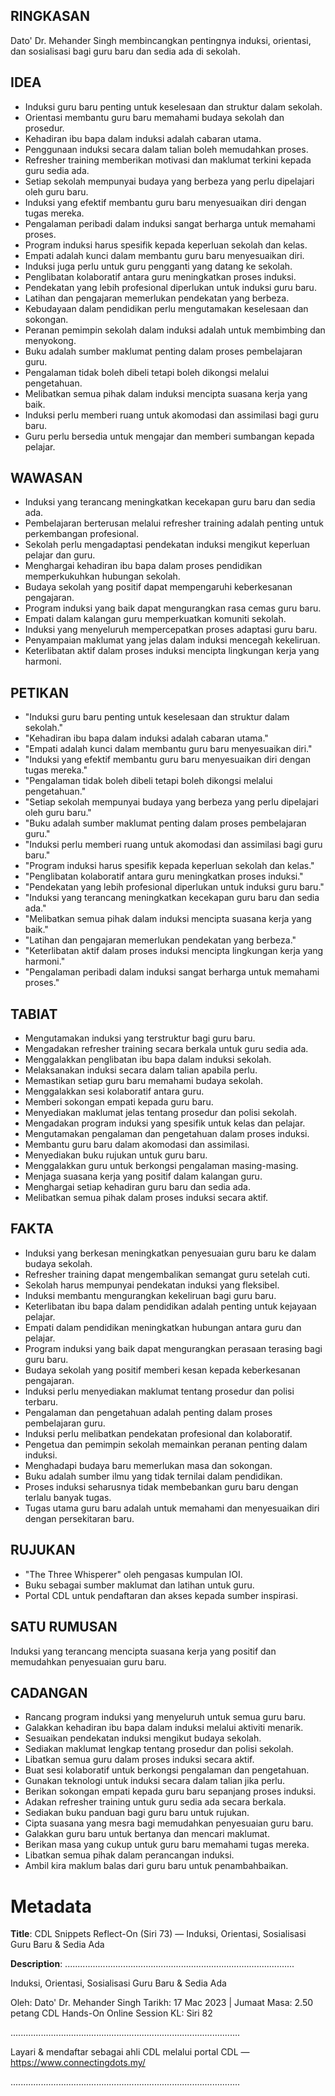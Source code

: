 ## RINGKASAN
Dato' Dr. Mehander Singh membincangkan pentingnya induksi, orientasi, dan sosialisasi bagi guru baru dan sedia ada di sekolah.

## IDEA
- Induksi guru baru penting untuk keselesaan dan struktur dalam sekolah.
- Orientasi membantu guru baru memahami budaya sekolah dan prosedur.
- Kehadiran ibu bapa dalam induksi adalah cabaran utama.
- Penggunaan induksi secara dalam talian boleh memudahkan proses.
- Refresher training memberikan motivasi dan maklumat terkini kepada guru sedia ada.
- Setiap sekolah mempunyai budaya yang berbeza yang perlu dipelajari oleh guru baru.
- Induksi yang efektif membantu guru baru menyesuaikan diri dengan tugas mereka.
- Pengalaman peribadi dalam induksi sangat berharga untuk memahami proses.
- Program induksi harus spesifik kepada keperluan sekolah dan kelas.
- Empati adalah kunci dalam membantu guru baru menyesuaikan diri.
- Induksi juga perlu untuk guru pengganti yang datang ke sekolah.
- Penglibatan kolaboratif antara guru meningkatkan proses induksi.
- Pendekatan yang lebih profesional diperlukan untuk induksi guru baru.
- Latihan dan pengajaran memerlukan pendekatan yang berbeza.
- Kebudayaan dalam pendidikan perlu mengutamakan keselesaan dan sokongan.
- Peranan pemimpin sekolah dalam induksi adalah untuk membimbing dan menyokong.
- Buku adalah sumber maklumat penting dalam proses pembelajaran guru.
- Pengalaman tidak boleh dibeli tetapi boleh dikongsi melalui pengetahuan.
- Melibatkan semua pihak dalam induksi mencipta suasana kerja yang baik.
- Induksi perlu memberi ruang untuk akomodasi dan assimilasi bagi guru baru.
- Guru perlu bersedia untuk mengajar dan memberi sumbangan kepada pelajar.

## WAWASAN
- Induksi yang terancang meningkatkan kecekapan guru baru dan sedia ada.
- Pembelajaran berterusan melalui refresher training adalah penting untuk perkembangan profesional.
- Sekolah perlu mengadaptasi pendekatan induksi mengikut keperluan pelajar dan guru.
- Menghargai kehadiran ibu bapa dalam proses pendidikan memperkukuhkan hubungan sekolah.
- Budaya sekolah yang positif dapat mempengaruhi keberkesanan pengajaran.
- Program induksi yang baik dapat mengurangkan rasa cemas guru baru.
- Empati dalam kalangan guru memperkuatkan komuniti sekolah.
- Induksi yang menyeluruh mempercepatkan proses adaptasi guru baru.
- Penyampaian maklumat yang jelas dalam induksi mencegah kekeliruan.
- Keterlibatan aktif dalam proses induksi mencipta lingkungan kerja yang harmoni.

## PETIKAN
- "Induksi guru baru penting untuk keselesaan dan struktur dalam sekolah."
- "Kehadiran ibu bapa dalam induksi adalah cabaran utama."
- "Empati adalah kunci dalam membantu guru baru menyesuaikan diri."
- "Induksi yang efektif membantu guru baru menyesuaikan diri dengan tugas mereka."
- "Pengalaman tidak boleh dibeli tetapi boleh dikongsi melalui pengetahuan."
- "Setiap sekolah mempunyai budaya yang berbeza yang perlu dipelajari oleh guru baru."
- "Buku adalah sumber maklumat penting dalam proses pembelajaran guru."
- "Induksi perlu memberi ruang untuk akomodasi dan assimilasi bagi guru baru."
- "Program induksi harus spesifik kepada keperluan sekolah dan kelas."
- "Penglibatan kolaboratif antara guru meningkatkan proses induksi."
- "Pendekatan yang lebih profesional diperlukan untuk induksi guru baru."
- "Induksi yang terancang meningkatkan kecekapan guru baru dan sedia ada."
- "Melibatkan semua pihak dalam induksi mencipta suasana kerja yang baik."
- "Latihan dan pengajaran memerlukan pendekatan yang berbeza."
- "Keterlibatan aktif dalam proses induksi mencipta lingkungan kerja yang harmoni."
- "Pengalaman peribadi dalam induksi sangat berharga untuk memahami proses."

## TABIAT
- Mengutamakan induksi yang terstruktur bagi guru baru.
- Mengadakan refresher training secara berkala untuk guru sedia ada.
- Menggalakkan penglibatan ibu bapa dalam induksi sekolah.
- Melaksanakan induksi secara dalam talian apabila perlu.
- Memastikan setiap guru baru memahami budaya sekolah.
- Menggalakkan sesi kolaboratif antara guru.
- Memberi sokongan empati kepada guru baru.
- Menyediakan maklumat jelas tentang prosedur dan polisi sekolah.
- Mengadakan program induksi yang spesifik untuk kelas dan pelajar.
- Mengutamakan pengalaman dan pengetahuan dalam proses induksi.
- Membantu guru baru dalam akomodasi dan assimilasi.
- Menyediakan buku rujukan untuk guru baru.
- Menggalakkan guru untuk berkongsi pengalaman masing-masing.
- Menjaga suasana kerja yang positif dalam kalangan guru.
- Menghargai setiap kehadiran guru baru dan sedia ada.
- Melibatkan semua pihak dalam proses induksi secara aktif.

## FAKTA
- Induksi yang berkesan meningkatkan penyesuaian guru baru ke dalam budaya sekolah.
- Refresher training dapat mengembalikan semangat guru setelah cuti.
- Sekolah harus mempunyai pendekatan induksi yang fleksibel.
- Induksi membantu mengurangkan kekeliruan bagi guru baru.
- Keterlibatan ibu bapa dalam pendidikan adalah penting untuk kejayaan pelajar.
- Empati dalam pendidikan meningkatkan hubungan antara guru dan pelajar.
- Program induksi yang baik dapat mengurangkan perasaan terasing bagi guru baru.
- Budaya sekolah yang positif memberi kesan kepada keberkesanan pengajaran.
- Induksi perlu menyediakan maklumat tentang prosedur dan polisi terbaru.
- Pengalaman dan pengetahuan adalah penting dalam proses pembelajaran guru.
- Induksi perlu melibatkan pendekatan profesional dan kolaboratif.
- Pengetua dan pemimpin sekolah memainkan peranan penting dalam induksi.
- Menghadapi budaya baru memerlukan masa dan sokongan.
- Buku adalah sumber ilmu yang tidak ternilai dalam pendidikan.
- Proses induksi seharusnya tidak membebankan guru baru dengan terlalu banyak tugas.
- Tugas utama guru baru adalah untuk memahami dan menyesuaikan diri dengan persekitaran baru.

## RUJUKAN
- "The Three Whisperer" oleh pengasas kumpulan IOI.
- Buku sebagai sumber maklumat dan latihan untuk guru.
- Portal CDL untuk pendaftaran dan akses kepada sumber inspirasi.

## SATU RUMUSAN
Induksi yang terancang mencipta suasana kerja yang positif dan memudahkan penyesuaian guru baru. 

## CADANGAN
- Rancang program induksi yang menyeluruh untuk semua guru baru.
- Galakkan kehadiran ibu bapa dalam induksi melalui aktiviti menarik.
- Sesuaikan pendekatan induksi mengikut budaya sekolah.
- Sediakan maklumat lengkap tentang prosedur dan polisi sekolah.
- Libatkan semua guru dalam proses induksi secara aktif.
- Buat sesi kolaboratif untuk berkongsi pengalaman dan pengetahuan.
- Gunakan teknologi untuk induksi secara dalam talian jika perlu.
- Berikan sokongan empati kepada guru baru sepanjang proses induksi.
- Adakan refresher training untuk guru sedia ada secara berkala.
- Sediakan buku panduan bagi guru baru untuk rujukan.
- Cipta suasana yang mesra bagi memudahkan penyesuaian guru baru.
- Galakkan guru baru untuk bertanya dan mencari maklumat.
- Berikan masa yang cukup untuk guru baru memahami tugas mereka.
- Libatkan semua pihak dalam perancangan induksi.
- Ambil kira maklum balas dari guru baru untuk penambahbaikan.

# Metadata
**Title**: CDL Snippets Reflect-On (Siri 73) — Induksi, Orientasi, Sosialisasi Guru Baru & Sedia Ada

**Description**: ...........................................................................................

Induksi, Orientasi, Sosialisasi Guru Baru & Sedia Ada

Oleh: Dato' Dr. Mehander Singh
Tarikh: 17 Mac 2023   |   Jumaat
Masa: 2.50 petang
CDL Hands-On Online Session KL: Siri 82

...........................................................................................

Layari & mendaftar sebagai ahli CDL melalui portal CDL — https://www.connectingdots.my/

...........................................................................................